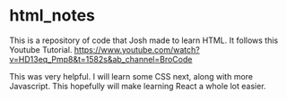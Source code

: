 ﻿# html_notes
This is a repository of code that Josh made to learn HTML. It follows this Youtube Tutorial. 
https://www.youtube.com/watch?v=HD13eq_Pmp8&t=1582s&ab_channel=BroCode

This was very helpful. I will learn some CSS next, along with more Javascript. This hopefully
will make learning React a whole lot easier. 
